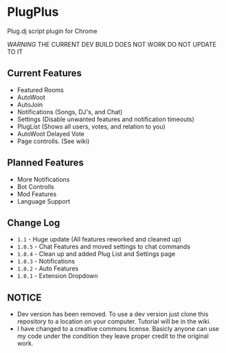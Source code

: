 PlugPlus
=====

Plug.dj script plugin for Chrome

*WARNING*
THE CURRENT DEV BUILD DOES NOT WORK DO NOT UPDATE TO IT

Current Features
----
* Featured Rooms
* AutoWoot
* AutoJoin
* Notifications (Songs, DJ's, and Chat) 
* Settings (Disable unwanted features and notification timeouts)
* PlugList (Shows all users, votes, and relation to you)
* AutoWoot Delayed Vote
* Page controlls. (See wiki)

Planned Features
----
* More Notifications
* Bot Controlls
* Mod Features
* Language Support


Change Log
----
* `1.1` - Huge update (All features reworked and cleaned up)
* `1.0.5` - Chat Features and moved settings to chat commands
* `1.0.4` - Clean up and added Plug List and Settings page
* `1.0.3` - Notifications
* `1.0.2` - Auto Features
* `1.0.1` - Extension Dropdown

NOTICE
----
+ Dev version has been removed. To use a dev version just clone this repository to a location on your computer. Tutorial will be in the wiki.
+ I have changed to a creative commons license. Basicly anyone can use my code under the condition they leave proper credit to the original work.

